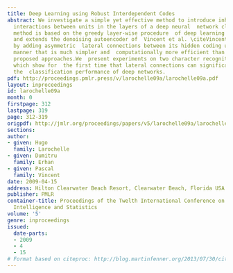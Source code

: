 ```yaml
---
title: Deep Learning using Robust Interdependent Codes
abstract: We investigate a simple yet effective method to introduce inhibitory and  excitatory
  interactions between units in the layers of a deep neural  network classifier. The
  method is based on the greedy layer-wise procedure  of deep learning algorithms
  and extends the denoising autoencoder of  Vincent et al. \citeVincentPLarochelleH2008-small
  by adding asymmetric  lateral connections between its hidden coding units, in a
  manner that is much simpler and  computationally more efficient than previously
  proposed approaches.We  present experiments on two character recognition problems
  which show for  the first time that lateral connections can significantly improve
  the  classification performance of deep networks.
pdf: http://proceedings.pmlr.press/v/larochelle09a/larochelle09a.pdf
layout: inproceedings
id: larochelle09a
month: 0
firstpage: 312
lastpage: 319
page: 312-319
origpdf: http://jmlr.org/proceedings/papers/v5/larochelle09a/larochelle09a.pdf
sections: 
author:
- given: Hugo
  family: Larochelle
- given: Dumitru
  family: Erhan
- given: Pascal
  family: Vincent
date: 2009-04-15
address: Hilton Clearwater Beach Resort, Clearwater Beach, Florida USA
publisher: PMLR
container-title: Proceedings of the Twelth International Conference on Artificial
  Intelligence and Statistics
volume: '5'
genre: inproceedings
issued:
  date-parts:
  - 2009
  - 4
  - 15
# Format based on citeproc: http://blog.martinfenner.org/2013/07/30/citeproc-yaml-for-bibliographies/
---
```

